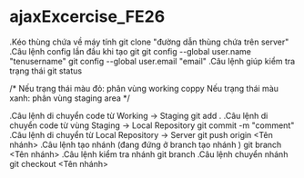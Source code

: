 # ajaxExcercise_FE26

.Kéo thùng chứa về máy tính
  git clone "đường dẫn thùng chứa trên server"
.Câu lệnh config lần đầu khi tạo git
  git config --global user.name "tenusername"
  git config --global user.email "email"
.Câu lệnh giúp kiểm tra trạng thái
  git status
  
/*
Nếu trạng thái màu đỏ: phân vùng working coppy
Nếu trạng thái màu xanh: phân vùng staging area
*/

.Câu lệnh di chuyển code từ Working -> Staging
  git add .
.Câu lệnh di chuyển code từ vùng Staging -> Local Repository
  git commit -m "comment"
.Câu lệnh di chuyển từ Local Repository -> Server
  git push origin <Tên nhánh>
.Câu lệnh tạo nhánh (đang đứng ở branch tạo nhánh )
  git branch <Tên nhánh>
.Câu lệnh kiểm tra nhánh
  git branch
.Câu lệnh chuyển nhánh
  git checkout <Tên nhánh>
